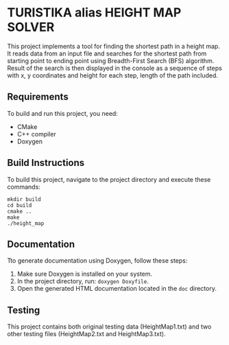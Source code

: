 # TURISTIKA alias HEIGHT MAP SOLVER

This project implements a tool for finding the shortest path in a height map. It reads data from an input file and searches for the shortest path from starting point to ending point using Breadth-First Search (BFS) algorithm.
Result of the search is then displayed in the console as a sequence of steps with x, y coordinates and height for each step, length of the path included. 

## Requirements

To build and run this project, you need:

- CMake
- C++ compiler
- Doxygen

## Build Instructions

To build this project, navigate to the project directory and execute these commands: 

```
mkdir build
cd build
cmake ..
make
./height_map
```

## Documentation

Tto generate documentation using Doxygen, follow these steps:

1. Make sure Doxygen is installed on your system.
2. In the project directory, run: `doxygen Doxyfile`.
3. Open the generated HTML documentation located in the `doc` directory.

## Testing 

This project contains both original testing data (HeightMap1.txt) and two other testing files (HeightMap2.txt and HeightMap3.txt).